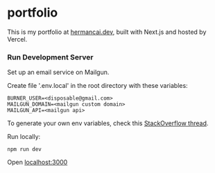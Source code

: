 # portfolio

This is my portfolio at [hermancai.dev](https://hermancai.dev), built with Next.js and hosted by Vercel.

### Run Development Server

Set up an email service on Mailgun.

Create file '.env.local' in the root directory with these variables:

```
BURNER_USER=<disposable@gmail.com>
MAILGUN_DOMAIN=<mailgun custom domain>
MAILGUN_API=<mailgun api>
```
To generate your own env variables, check this [StackOverflow thread](https://stackoverflow.com/questions/24098461/nodemailer-gmail-what-exactly-is-a-refresh-token-and-how-do-i-get-one/24123550#24123550).

Run locally:

```
npm run dev
```

Open [localhost:3000](http:localhost:3000)
